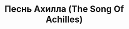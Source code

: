 ---
draft: false
slug: pesn-akhilla-the-song-of-achilles-ceae7fbd
title: Песнь Ахилла (The Song Of Achilles)
type: books
params:
  authors:
    - Madeline Miller, Мадлен Миллер
  book_title: Песнь Ахилла (The Song Of Achilles)
  book_description: 'Дебютный роман американки Мадлен Миллер. Специалиста по античной культуре. Очаровал не только читателей и критиков, но и коллег-писателей. Юный Патрокл — сплошное разочарование для своего отца: мало того что слишком хил и робок, так еще и нечаянно убивает сверстника. В ссылке при дворе царя Пелея он встречает неотразимого Ахилла, и вместе они вступают на трудный путь в легенду — путь дружбы, любви и жестоких испытаний. A thrilling, profoundly moving, and utterly unique retelling of the legend of Achilles and the Trojan War from the bestselling author of Circe. A tale of gods, kings, immortal fame, and the human heart, The Song of Achillesis a dazzling literary feat that brilliantly reimagines Homer’s enduring masterwork, The Iliad. An action-packed adventure, an epic love story, a marvelously conceived and executed page-turner, Miller’s monumental debut novel has already earned resounding acclaim from some of contemporary fiction’s brightest lights—and fans of Mary Renault, Bernard Cornwell, Steven Pressfield, and Colleen McCullough’s Masters of Rome series will delight in this unforgettable journey back to ancient Greece in the Age of Heroes.'
  cover: https://images-na.ssl-images-amazon.com/images/S/compressed.photo.goodreads.com/books/1570891752l/52732634.jpg
  editions count: '221'
  isbn: '9785171087654'
  languages:
    - Английский
    - Испанский
    - Итальянский
    - Немецкий
    - Польский
    - Португальский
    - Русский
    - Турецкий
  goodreads_link: https://www.goodreads.com/book/show/52732634
  page_count: '384'
  publication_year: '2011'
  publishers:
    - Corpus
  russian_audioversion: false
  russian_translation_status: exists
  short_book_description: 'Юный Патрокл — сплошное разочарование для своего отца: мало того что слишком хил и робок, так еще и нечаянно убивает сверстника..'
  tags:
    - Achilles
    - Greek mythology
    - Amitié masculine
    - Ancient Greece
    - Chiron
    - historical
    - historical general
    - war & military
    - Gay
    - Gay love
    - Greece
    - Greeks
    - Guerre de Troie
    - LGBTQIA+
    - New York Times reviewed
    - Patroclus
    - Phthia
    - Romans nouvelles
    - Stonewall book awards
    - Thetis
    - To 146 B.C
    - Trojan War
    - Troy
    - Extinct city
    - Turkey
    - fantasy
    - friendship
    - history
    - mythology
    - new york times bestseller
    - romance
---